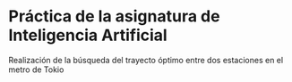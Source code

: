 # Práctica de la asignatura de Inteligencia Artificial

Realización de la búsqueda del trayecto óptimo entre dos estaciones en el metro de Tokio

